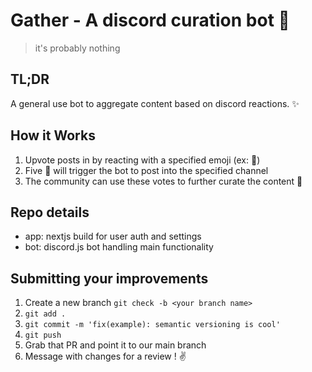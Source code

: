 # Gather - A discord curation bot 👾

>it's probably nothing

## TL;DR

A general use bot to aggregate content based on discord reactions.  ✨

## How it Works

1. Upvote posts in by reacting with a specified emoji (ex: 📰)
2. Five 📰 will trigger the bot to post into the specified channel
3. The community can use these votes to further curate the content 🤙

## Repo details
 - app: nextjs build for user auth and settings
 - bot: discord.js bot handling main functionality

## Submitting your improvements

1. Create a new branch `git check -b <your branch name>`
2. `git add .`
3. `git commit -m 'fix(example): semantic versioning is cool'`
4. `git push`
5. Grab that PR and point it to our main branch
6. Message with changes for a review ! :v: